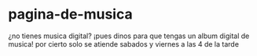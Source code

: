# pagina-de-musica
¿no tienes musica digital? ¡pues dinos para que tengas un album digital de musica! por cierto solo se atiende sabados y viernes a las 4 de la tarde
